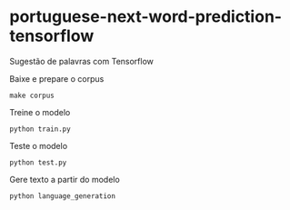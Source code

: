 # portuguese-next-word-prediction-tensorflow
Sugestão de palavras com Tensorflow

Baixe e prepare o corpus
```
make corpus
```

Treine o modelo
```
python train.py
```

Teste o modelo
```
python test.py
```

Gere texto a partir do modelo
```
python language_generation
```